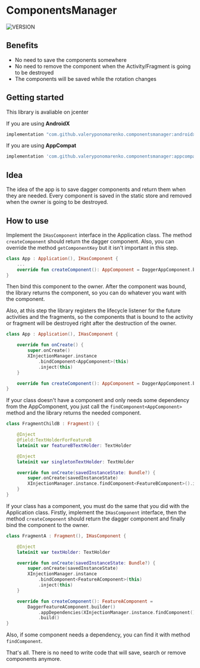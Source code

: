 # ComponentsManager
![VERSION](https://api.bintray.com/packages/valeryponomarenko/ComponentsManager/Core/images/download.svg)

## Benefits
- No need to save the components somewhere
- No need to remove the component when the Activity/Fragment is going to be destroyed
- The components will be saved while the rotation changes

## Getting started
This library is avaliable on jcenter

If you are using **AndroidX**

```gradle
implementation "com.github.valeryponomarenko.componentsmanager:androidx:LATEST_VERSION"
```
If you are using **AppCompat**

```gradle
implementation 'com.github.valeryponomarenko.componentsmanager:appcompat:LATEST_VERSION'
```

## Idea
The idea of the app is to save dagger components and return them when they are needed.
Every component is saved in the static store and removed when the owner is going to be destroyed.

## How to use
Implement the `IHasComponent` interface in the Application class. The method `createComponent` should return the dagger component. Also, you can override the method `getComponentKey` but it isn't important in this step.

```kotlin
class App : Application(), IHasComponent {
    ...
    override fun createComponent(): AppComponent = DaggerAppComponent.builder().build()
}
```
Then bind this component to the owner. After the component was bound, the library returns the component, so you can do whatever you want with the component.

Also, at this step the library registers the lifecycle listener for the future activities and the fragments, so the components that is bound to the activity or fragment will be destroyed right after the destruction of the owner.

```kotlin
class App : Application(), IHasComponent {

    override fun onCreate() {
        super.onCreate()
        XInjectionManager.instance
            .bindComponent<AppComponent>(this)
            .inject(this)
    }

    override fun createComponent(): AppComponent = DaggerAppComponent.builder().build()
}
```
If your class doesn't have a component and only needs some dependency from the AppComponent, you just call the `findComponent<AppComponent>` method and the library returns the needed component.

```kotlin
class FragmentChildB : Fragment() {

    @Inject
    @field:TextHolderForFeatureB
    lateinit var featureBTextHolder: TextHolder

    @Inject
    lateinit var singletonTextHolder: TextHolder

    override fun onCreate(savedInstanceState: Bundle?) {
        super.onCreate(savedInstanceState)
        XInjectionManager.instance.findComponent<FeatureBComponent>().inject(this)
    }
}
```
If your class has a component, you must do the same that you did with the Application class.
Firstly, implement the `IHasComponent` interface, then the method `createComponent` should return the dagger component and finally bind the component to the owner.

```kotlin
class FragmentA : Fragment(), IHasComponent {

    @Inject
    lateinit var textHolder: TextHolder

    override fun onCreate(savedInstanceState: Bundle?) {
        super.onCreate(savedInstanceState)
        XInjectionManager.instance
            .bindComponent<FeatureAComponent>(this)
            .inject(this)
    }

    override fun createComponent(): FeatureAComponent = 
        DaggerFeatureAComponent.builder()
            .appDependencies(XInjectionManager.instance.findComponent())
            .build()
}
```
Also, if some component needs a dependency, you can find it with method `findComponent`.

That's all. There is no need to write code that will save, search or remove components anymore.
